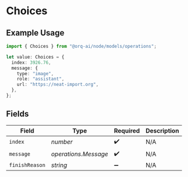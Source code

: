 # Choices

## Example Usage

```typescript
import { Choices } from "@orq-ai/node/models/operations";

let value: Choices = {
  index: 3926.76,
  message: {
    type: "image",
    role: "assistant",
    url: "https://neat-import.org",
  },
};
```

## Fields

| Field                | Type                 | Required             | Description          |
| -------------------- | -------------------- | -------------------- | -------------------- |
| `index`              | *number*             | :heavy_check_mark:   | N/A                  |
| `message`            | *operations.Message* | :heavy_check_mark:   | N/A                  |
| `finishReason`       | *string*             | :heavy_minus_sign:   | N/A                  |